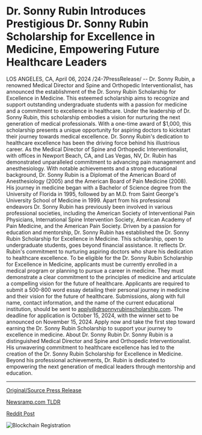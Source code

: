 # Dr. Sonny Rubin Introduces Prestigious Dr. Sonny Rubin Scholarship for Excellence in Medicine, Empowering Future Healthcare Leaders

LOS ANGELES, CA, April 06, 2024 /24-7PressRelease/ -- Dr. Sonny Rubin, a renowned Medical Director and Spine and Orthopedic Interventionalist, has announced the establishment of the Dr. Sonny Rubin Scholarship for Excellence in Medicine. This esteemed scholarship aims to recognize and support outstanding undergraduate students with a passion for medicine and a commitment to excellence in healthcare.  Under the leadership of Dr. Sonny Rubin, this scholarship embodies a vision for nurturing the next generation of medical professionals. With a one-time award of $1,000, this scholarship presents a unique opportunity for aspiring doctors to kickstart their journey towards medical excellence.  Dr. Sonny Rubin's dedication to healthcare excellence has been the driving force behind his illustrious career. As the Medical Director of Spine and Orthopedic Interventionalist, with offices in Newport Beach, CA, and Las Vegas, NV, Dr. Rubin has demonstrated unparalleled commitment to advancing pain management and anesthesiology.  With notable achievements and a strong educational background, Dr. Sonny Rubin is a Diplomat of the American Board of Anesthesiology (2005) and the American Board of Pain Medicine (2008). His journey in medicine began with a Bachelor of Science degree from the University of Florida in 1995, followed by an M.D. from Saint George's University School of Medicine in 1999.  Apart from his professional endeavors Dr. Sonny Rubin has previously been involved in various professional societies, including the American Society of Interventional Pain Physicians, International Spine Intervention Society, American Academy of Pain Medicine, and the American Pain Society.  Driven by a passion for education and mentorship, Dr. Sonny Rubin has established the Dr. Sonny Rubin Scholarship for Excellence in Medicine. This scholarship, open to undergraduate students, goes beyond financial assistance. It reflects Dr. Rubin's commitment to nurturing aspiring doctors who share his dedication to healthcare excellence.  To be eligible for the Dr. Sonny Rubin Scholarship for Excellence in Medicine, applicants must be currently enrolled in a medical program or planning to pursue a career in medicine. They must demonstrate a clear commitment to the principles of medicine and articulate a compelling vision for the future of healthcare.  Applicants are required to submit a 500-800 word essay detailing their personal journey in medicine and their vision for the future of healthcare. Submissions, along with full name, contact information, and the name of the current educational institution, should be sent to apply@drsonnyrubinscholarship.com. The deadline for application is October 15, 2024, with the winner set to be announced on November 15, 2024.  Apply now and take the first step toward earning the Dr. Sonny Rubin Scholarship to support your journey to excellence in medicine.  About Dr. Sonny Rubin Dr. Sonny Rubin is a distinguished Medical Director and Spine and Orthopedic Interventionalist. His unwavering commitment to healthcare excellence has led to the creation of the Dr. Sonny Rubin Scholarship for Excellence in Medicine. Beyond his professional achievements, Dr. Rubin is dedicated to empowering the next generation of medical leaders through mentorship and education. 

---

[Original/Source Press Release](https://www.24-7pressrelease.com/press-release/509859/dr-sonny-rubin-introduces-prestigious-dr-sonny-rubin-scholarship-for-excellence-in-medicine-empowering-future-healthcare-leaders)
                    

[Newsramp.com TLDR](None) 



[Reddit Post](https://www.reddit.com/r/newsramp/comments/1bx5hpd/dr_sonny_rubin_announces_scholarship_for/) 



![Blockchain Registration](https://cdn.newsramp.app/24-7PressRelease/qrcode/244/6/waitOCVO.webp)